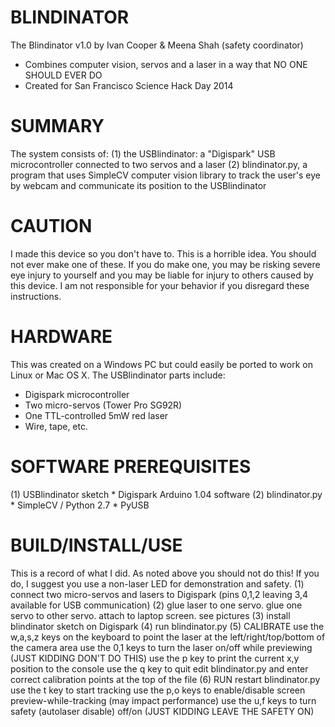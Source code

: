 BLINDINATOR
===========

The Blindinator v1.0 by Ivan Cooper & Meena Shah (safety coordinator)
- Combines computer vision, servos and a laser in a way that NO ONE SHOULD EVER DO
- Created for San Francisco Science Hack Day 2014

SUMMARY
=======
The system consists of:
(1) the USBlindinator: a "Digispark" USB microcontroller connected to two servos and a laser
(2) blindinator.py, a program that uses SimpleCV computer vision library to track the user's eye by webcam and communicate its position to the USBlindinator

CAUTION
=======
I made this device so you don't have to. This is a horrible idea. You should not ever make one of these. If you do make one, you may be risking severe eye injury to yourself and you may be liable for injury to others caused by this device. I am not responsible for your behavior if you disregard these instructions. 

HARDWARE
========
This was created on a Windows PC but could easily be ported to work on Linux or Mac OS X.
The USBlindinator parts include:
* Digispark microcontroller
* Two micro-servos (Tower Pro SG92R)
* One TTL-controlled 5mW red laser
* Wire, tape, etc.

SOFTWARE PREREQUISITES
======================
(1) USBlindinator sketch
	* Digispark Arduino 1.04 software
(2) blindinator.py
	* SimpleCV / Python 2.7
	* PyUSB

BUILD/INSTALL/USE
=================
This is a record of what I did. As noted above you should not do this! If you do, I suggest you use a non-laser LED for demonstration and safety.
(1) connect two micro-servos and lasers to Digispark (pins 0,1,2 leaving 3,4 available for USB communication)
(2) glue laser to one servo. glue one servo to other servo. attach to laptop screen. see pictures
(3) install blindinator sketch on Digispark
(4) run blindinator.py
(5) CALIBRATE
    use the w,a,s,z keys on the keyboard to point the laser at the left/right/top/bottom of the camera area
    use the 0,1 keys to turn the laser on/off while previewing (JUST KIDDING DON'T DO THIS)
    use the p key to print the current x,y position to the console
    use the q key to quit
    edit blindinator.py and enter correct calibration points at the top of the file
(6) RUN
    restart blindinator.py
    use the t key to start tracking
    use the p,o keys to enable/disable screen preview-while-tracking (may impact performance)
    use the u,f keys to turn safety (autolaser disable) off/on (JUST KIDDING LEAVE THE SAFETY ON)
